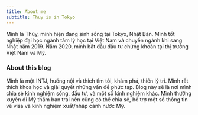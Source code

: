 ```yaml
---
title: About me
subtitle: Thuy is in Tokyo
---
```


Mình là Thủy, mình hiện đang sinh sống tại Tokyo, Nhật Bản. Mình tốt nghiệp đại học ngành tâm lý học tại Việt Nam và chuyển ngành khi sang Nhật năm 2019. Năm 2020, mình bắt đầu đầu tư chứng khoán tại thị trường Việt Nam và Mỹ. 

### About this blog

Mình là một INTJ, hướng nội và thích tìm tòi, khám phá, thiên lý trí. Mình rất thích khoa học và giải quyết những vấn đề phức tạp. Blog này sẽ là nơi mình chia sẻ kinh nghiệm sống, đầu tư, và một số kinh nghiệm khác. Mình thường xuyên đi Mỹ thăm bạn trai nên cũng có thể chia sẻ, hỗ trợ một số thông tin về visa và kinh nghiệm xuất/nhập cảnh nước Mỹ. 

